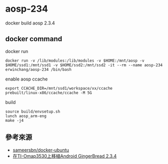 # aosp-234

docker build aosp 2.3.4

## docker command

docker run
```
docker run -v /lib/modules:/lib/modules -v $HOME:/mnt/aosp -v $HOME/ssd1:/mnt/ssd1 -v $HOME/ssd2:/mnt/ssd2 -it --rm --name aosp-234 erwinchang/aosp-234 /bin/bash
```

enable aosp ccache
```
export CCACHE_DIR=/mnt/ssd1/workspace/xx/ccache
prebuilt/linux-x86/ccache/ccache -M 5G
```

build
```
source build/envsetup.sh
lunch aosp_arm-eng
make -j4
```

## 參考來源


- [sameersbn/docker-ubuntu][2]
- [在TI-Omap3530上移植Android GingerBread 2.3.4][1]


[1]:https://blog.csdn.net/gqb_driver/article/details/8443219
[2]:https://github.com/sameersbn/docker-ubuntu/tree/12.04

